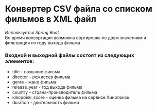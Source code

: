 # Конвертер CSV файла со списком фильмов в XML файл
*Используется Spring Boot*\
Во время конвертации возможна сортировка по двум значениям и фильтрация по году выхода фильма

### Входной и выходной файлы состоят из следующих элементов:
* title - название фильма
* director - режиссер фильма
* genre - жанр фильма
* release_year - год выхода фильма
* country - страна-производитель фильма
* kinopoisk_score - оценка фильма на сервисе Кинопоиск
* duration - длительность фильма